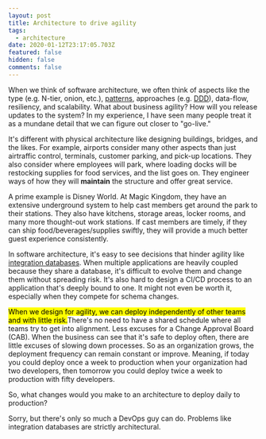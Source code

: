 ```yaml
---
layout: post
title: Architecture to drive agility
tags:
  - architecture
date: 2020-01-12T23:17:05.703Z
featured: false
hidden: false
comments: false
---
```

When we think of software architecture, we often think of aspects like the type (e.g. N-tier, onion, etc.), [patterns](https://martinfowler.com/eaaCatalog/), approaches (e.g. [DDD](https://en.wikipedia.org/wiki/Domain-driven_design)), data-flow, resiliency, and scalability. What about business agility? How will you release updates to the system? In my experience, I have seen many people treat it as a mundane detail that we can figure out closer to "go-live."

<!--more-->

It's different with physical architecture like designing buildings, bridges, and the likes. For example, airports consider many other aspects than just airtraffic control, terminals, customer parking, and pick-up locations. They also consider where employees will park, where loading docks will be restocking supplies for food services, and the list goes on. They engineer ways of how they will **maintain** the structure and offer great service.

A prime example is Disney World. At Magic Kingdom, they have an extensive underground system to help cast members get around the park to their stations. They also have kitchens, storage areas, locker rooms, and many more thought-out work stations. If cast members are timely, if they can ship food/beverages/supplies swiftly, they will provide a much better guest experience consistently. 

In software architecture, it's easy to see decisions that hinder agility like [integration databases](https://martinfowler.com/bliki/IntegrationDatabase.html). When multiple applications are heavily coupled because they share a database, it's difficult to evolve them and change them without spreading risk. It's also hard to design a CI/CD process to an application that's deeply bound to one. It might not even be worth it, especially when they compete for schema changes.

<mark>When we design for agility, we can deploy independently of other teams and with little risk.</mark>There's no need to have a shared schedule where all teams try to get into alignment. Less excuses for a Change Approval Board (CAB). When the business can see that it's safe to deploy often, there are little excuses of slowing down processes. So as an organization grows, the deployment frequency can remain constant or improve. Meaning, if today you could deploy once a week to production when your organization had two developers, then tomorrow you could deploy twice a week to production with fifty developers.

So, what changes would you make to an architecture to deploy daily to production? 

Sorry, but there's only so much a DevOps guy can do. Problems like integration databases are strictly architectural.
